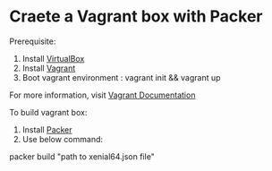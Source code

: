 # Craete a Vagrant box with Packer

Prerequisite:

1.  Install [VirtualBox](https://www.virtualbox.org/wiki/Downloads)
2.  Install [Vagrant](https://www.vagrantup.com)
3.  Boot vagrant environment : vagrant init && vagrant up

For more information, visit [Vagrant Documentation](https://docs.vagrantup.com/v2/)

To build vagrant box:

1.  Install [Packer](http://www.packer.io)
2.  Use below command:

packer build "path to xenial64.json file"
